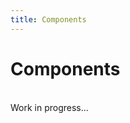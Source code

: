 ```yaml
---
title: Components
---
```


# Components

<br>

<div class="alert alert-danger" role="alert">
  <span class="glyphicon glyphicon-exclamation-sign" aria-hidden="true"></span> Work in progress... <br/>
</div>
